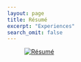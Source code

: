 ```yaml
---
layout: page
title: Résumé
excerpt: "Experiences"
search_omit: false
---
```

<figure>
    <a href="https://app.box.com/s/ea2tig4va66qwoex4tqpyy4frd7z1qqn"><img src="https://app.box.com/shared/static/ea2tig4va66qwoex4tqpyy4frd7z1qqn.png" alt="Résumé"></a>
</figure>
